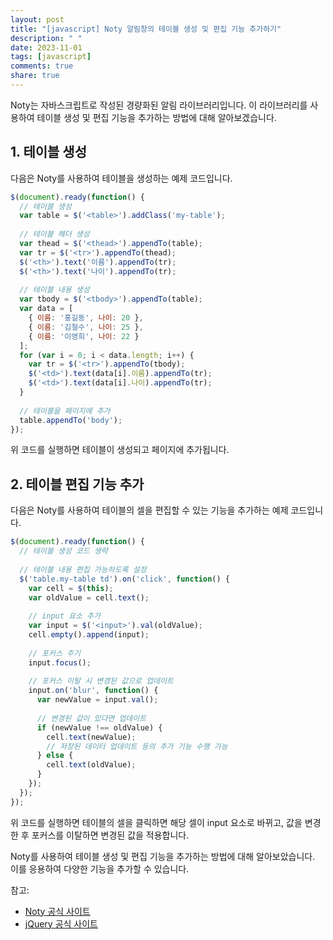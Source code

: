 ```yaml
---
layout: post
title: "[javascript] Noty 알림창의 테이블 생성 및 편집 기능 추가하기"
description: " "
date: 2023-11-01
tags: [javascript]
comments: true
share: true
---
```


Noty는 자바스크립트로 작성된 경량화된 알림 라이브러리입니다. 이 라이브러리를 사용하여 테이블 생성 및 편집 기능을 추가하는 방법에 대해 알아보겠습니다.

## 1. 테이블 생성

다음은 Noty를 사용하여 테이블을 생성하는 예제 코드입니다.

```javascript
$(document).ready(function() {
  // 테이블 생성
  var table = $('<table>').addClass('my-table');
  
  // 테이블 헤더 생성
  var thead = $('<thead>').appendTo(table);
  var tr = $('<tr>').appendTo(thead);
  $('<th>').text('이름').appendTo(tr);
  $('<th>').text('나이').appendTo(tr);
  
  // 테이블 내용 생성
  var tbody = $('<tbody>').appendTo(table);
  var data = [
    { 이름: '홍길동', 나이: 20 },
    { 이름: '김철수', 나이: 25 },
    { 이름: '이영희', 나이: 22 }
  ];
  for (var i = 0; i < data.length; i++) {
    var tr = $('<tr>').appendTo(tbody);
    $('<td>').text(data[i].이름).appendTo(tr);
    $('<td>').text(data[i].나이).appendTo(tr);
  }
  
  // 테이블을 페이지에 추가
  table.appendTo('body');
});
```

위 코드를 실행하면 테이블이 생성되고 페이지에 추가됩니다.

## 2. 테이블 편집 기능 추가

다음은 Noty를 사용하여 테이블의 셀을 편집할 수 있는 기능을 추가하는 예제 코드입니다.

```javascript
$(document).ready(function() {
  // 테이블 생성 코드 생략
  
  // 테이블 내용 편집 가능하도록 설정
  $('table.my-table td').on('click', function() {
    var cell = $(this);
    var oldValue = cell.text();
    
    // input 요소 추가
    var input = $('<input>').val(oldValue);
    cell.empty().append(input);
    
    // 포커스 주기
    input.focus();
    
    // 포커스 이탈 시 변경된 값으로 업데이트
    input.on('blur', function() {
      var newValue = input.val();
      
      // 변경된 값이 있다면 업데이트
      if (newValue !== oldValue) {
        cell.text(newValue);
        // 저장된 데이터 업데이트 등의 추가 기능 수행 가능
      } else {
        cell.text(oldValue);
      }
    });
  });
});
```

위 코드를 실행하면 테이블의 셀을 클릭하면 해당 셀이 input 요소로 바뀌고, 값을 변경한 후 포커스를 이탈하면 변경된 값을 적용합니다.

Noty를 사용하여 테이블 생성 및 편집 기능을 추가하는 방법에 대해 알아보았습니다. 이를 응용하여 다양한 기능을 추가할 수 있습니다.

참고: 
- [Noty 공식 사이트](https://ned.im/noty/)
- [jQuery 공식 사이트](https://jquery.com/)